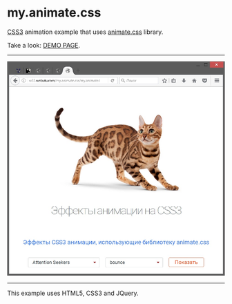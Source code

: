 # my.animate.css
<a href="http://htmlbook.ru/css3">CSS3</a> animation example that uses <a href="https://github.com/daneden/animate.css">animate.css</a> library.

Take a look: <a href="http://w55.webutu.com/my.animate.css/my.animate.html">DEMO PAGE</a>.

<hr>
<img width="600" src="Screenshots/screenshot-1.jpg" alt="screenshot-1" />
<hr>
This example uses HTML5, CSS3 and JQuery.
